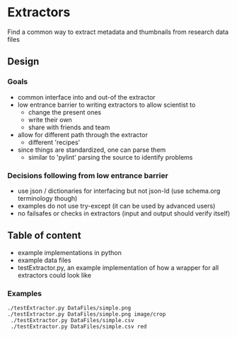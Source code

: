 # Extractors
Find a common way to extract metadata and thumbnails from research data files

## Design
### Goals
- common interface into and out-of the extractor
- low entrance barrier to writing extractors to allow scientist to
  - change the present ones
  - write their own
  - share with friends and team
- allow for different path through the extractor
  - different 'recipes'
- since things are standardized, one can parse them
  - similar to 'pylint' parsing the source to identify problems

### Decisions following from low entrance barrier
- use json / dictionaries for interfacing but not json-ld (use schema.org terminology though)
- examples do not use try-except (it can be used by advanced users)
- no failsafes or checks in extractors (input and output should verify itself)

## Table of content
- example implementations in python
- example data files
- testExtractor.py, an example implementation of how a wrapper for all extractors could look like

### Examples
```
./testExtractor.py DataFiles/simple.png
./testExtractor.py DataFiles/simple.png image/crop
 ./testExtractor.py DataFiles/simple.csv
 ./testExtractor.py DataFiles/simple.csv red
```

